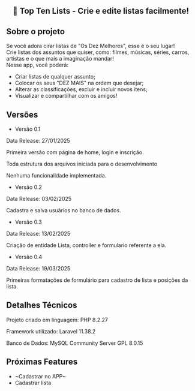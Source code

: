 ##  <p align="center">  📑 Top Ten Lists - Crie e edite listas facilmente!</p>

## Sobre o projeto

Se você adora cirar listas de "Os Dez Melhores", esse é o seu lugar! <br>
Crie listas dos assuntos que quiser, como: filmes, músicas, séries, carros, artistas e o que mais a imaginação mandar! <br>
Nesse app, você poderá: 

- Criar listas de qualquer assunto;
- Colocar os seus "DEZ MAIS" na ordem que desejar;
- Alterar as classificações, excluir e incluir novos itens;
- Visualizar e compartilhar com os amigos!


## Versões

- Versão 0.1
<p> Data Release: 27/01/2025 </p>
<p> Primeira versão com página de home, login e inscrição. </p>
<p> Toda estrutura dos arquivos iniciada para o desenvolvimento </p>
<p> Nenhuma funcionalidade implementada. </p>

- Versão 0.2
<p> Data Release: 03/02/2025 </p>
<p> Cadastra e salva usuários no banco de dados. </p>

- Versão 0.3
<p> Data Release: 13/02/2025 </p>
<p> Criação de entidade Lista, controller e formulario referente a ela. </p>

- Versão 0.4
<p> Data Release: 19/03/2025 </p>
<p> Primeiras formatações de formulário para cadastro de lista e posições da lista. </p>

## Detalhes Técnicos

<p> Projeto criado em linguagem: PHP 8.2.27 </p>
<p> Framework utilizado: Laravel 11.38.2  </p>
<p> Banco de Dados: MySQL Community Server GPL 8.0.15 </p>

## Próximas Features

- ~Cadastrar no APP~
- Cadastrar lista
